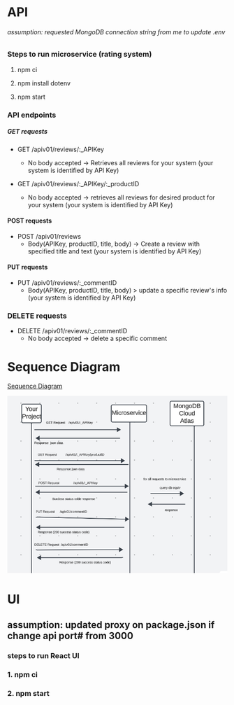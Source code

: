 # API
###### assumption: requested MongoDB connection string from me to update .env

###  Steps to run microservice (rating system)

1. npm ci

2. npm install dotenv

3. npm start  

### API endpoints
##### GET requests

* GET /apiv01/reviews/:\_APIKey
     - No body accepted -> Retrieves all reviews for your system (your system is identified by API Key)

* GET /apiv01/reviews/:\_APIKey/:\_productID
     - No body accepted -> retrieves all reviews for desired product for your system (your system is identified by API Key)

#### POST requests

* POST /apiv01/reviews
     - Body(APIKey, productID, title, body) -> Create a review with specified title and text (your system is identified by API Key)

#### PUT requests

* PUT /apiv01/reviews/:\_commentID
     - Body(APIKey, productID, title, body) > update a specific review's info (your system is identified by API Key)

### DELETE requests

* DELETE /apiv01/reviews/:\_commentID
    - No body accepted -> delete a specific comment


# Sequence Diagram
[Sequence Diagram](./diagram.png)

![Image](./diagram.png)


# UI

## assumption: updated proxy on package.json if change api port# from 3000

### steps to run React UI

### 1. npm ci

### 2. npm start
